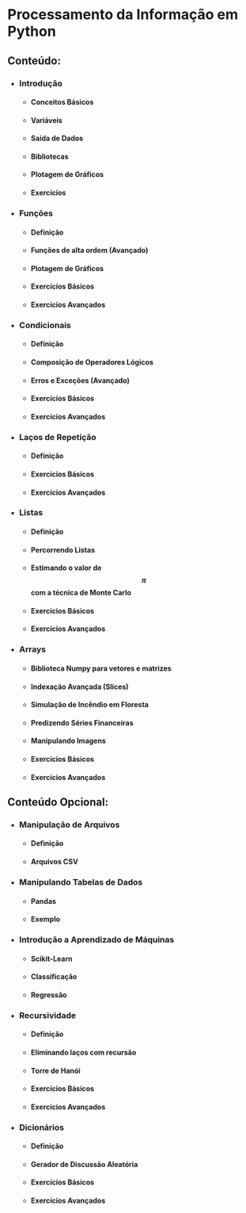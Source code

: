 Processamento da Informação em Python
========

## Conteúdo:

* ### Introdução

  * #### Conceitos Básicos
  
  * #### Variáveis
  
  * #### Saída de Dados
  
  * #### Bibliotecas
  
  * #### Plotagem de Gráficos
   
  * #### Exercícios  

* ### Funções
  
  * #### Definição
  
  * #### Funções de alta ordem (Avançado)
  
  * #### Plotagem de Gráficos
  
  * #### Exercícios Básicos
  
  * #### Exercícios Avançados

* ### Condicionais

  * #### Definição

  * #### Composição de Operadores Lógicos
  
  * #### Erros e Exceções (Avançado)
  
  * #### Exercícios Básicos
  
  * #### Exercícios Avançados

* ### Laços de Repetição

  * #### Definição

  * #### Exercícios Básicos

  * #### Exercícios Avançados

* ### Listas
  
  * #### Definição

  * #### Percorrendo Listas

  * #### Estimando o valor de $$\pi$$ com a técnica de Monte Carlo

  * #### Exercícios Básicos

  * #### Exercícios Avançados

* ### Arrays

  * #### Biblioteca Numpy para vetores e matrizes

  * #### Indexação Avançada (Slices)

  * #### Simulação de Incêndio em Floresta

  * #### Predizendo Séries Financeiras

  * #### Manipulando Imagens

  * #### Exercícios Básicos

  * #### Exercícios Avançados
   

## Conteúdo Opcional:

* ### Manipulação de Arquivos
  
  * #### Definição
  
  * #### Arquivos CSV
   
* ### Manipulando Tabelas de Dados

  * #### Pandas
  
  * #### Exemplo
  
* ### Introdução a Aprendizado de Máquinas  

  * #### Scikit-Learn

  * #### Classificação

  * #### Regressão

* ### Recursividade

  * #### Definição

  * #### Eliminando laços com recursão
  
  * #### Torre de Hanói

  * #### Exercícios Básicos

  * #### Exercícios Avançados
  
* ### Dicionários

  * #### Definição

  * #### Gerador de Discussão Aleatória

  * #### Exercícios Básicos

  * #### Exercícios Avançados
